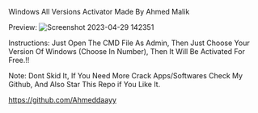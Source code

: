 Windows All Versions Activator Made By Ahmed Malik

Preview:
![Screenshot 2023-04-29 142351](https://user-images.githubusercontent.com/102971549/235297911-74e36db5-effb-421c-807f-213c6f445c17.png)



Instructions: Just Open The CMD File As Admin, Then Just Choose Your Version Of Windows (Choose In Number), Then It Will Be Activated For Free.!!

Note: Dont Skid It, If You Need More Crack Apps/Softwares Check My Github, And Also Star This Repo if You Like It.

https://github.com/Ahmeddaayy
